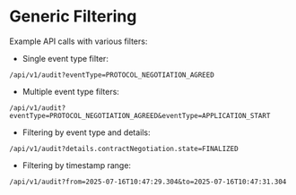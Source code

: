 # Generic Filtering

Example API calls with various filters:

- Single event type filter:

```
/api/v1/audit?eventType=PROTOCOL_NEGOTIATION_AGREED
```

- Multiple event type filters:

```
/api/v1/audit?eventType=PROTOCOL_NEGOTIATION_AGREED&eventType=APPLICATION_START
```

- Filtering by event type and details:

```
/api/v1/audit?details.contractNegotiation.state=FINALIZED
```

- Filtering by timestamp range:

```
/api/v1/audit?from=2025-07-16T10:47:29.304&to=2025-07-16T10:47:31.304
```
